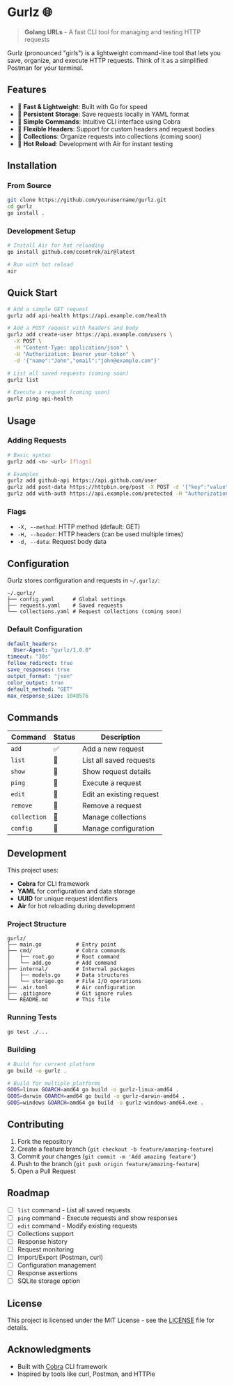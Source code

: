 # Gurlz 🌐

> **Golang URLs** - A fast CLI tool for managing and testing HTTP requests

Gurlz (pronounced "girls") is a lightweight command-line tool that lets you save, organize, and execute HTTP requests. Think of it as a simplified Postman for your terminal.

## Features

- 🚀 **Fast & Lightweight**: Built with Go for speed
- 💾 **Persistent Storage**: Save requests locally in YAML format
- 🎯 **Simple Commands**: Intuitive CLI interface using Cobra
- 🔧 **Flexible Headers**: Support for custom headers and request bodies
- 📁 **Collections**: Organize requests into collections (coming soon)
- 🔄 **Hot Reload**: Development with Air for instant testing

## Installation

### From Source
```bash
git clone https://github.com/yourusername/gurlz.git
cd gurlz
go install .
```

### Development Setup
```bash
# Install Air for hot reloading
go install github.com/cosmtrek/air@latest

# Run with hot reload
air
```

## Quick Start

```bash
# Add a simple GET request
gurlz add api-health https://api.example.com/health

# Add a POST request with headers and body
gurlz add create-user https://api.example.com/users \
  -X POST \
  -H "Content-Type: application/json" \
  -H "Authorization: Bearer your-token" \
  -d '{"name":"John","email":"john@example.com"}'

# List all saved requests (coming soon)
gurlz list

# Execute a request (coming soon)
gurlz ping api-health
```

## Usage

### Adding Requests

```bash
# Basic syntax
gurlz add <n> <url> [flags]

# Examples
gurlz add github-api https://api.github.com/user
gurlz add post-data https://httpbin.org/post -X POST -d '{"key":"value"}'
gurlz add with-auth https://api.example.com/protected -H "Authorization: Bearer token123"
```

### Flags

- `-X, --method`: HTTP method (default: GET)
- `-H, --header`: HTTP headers (can be used multiple times)
- `-d, --data`: Request body data

## Configuration

Gurlz stores configuration and requests in `~/.gurlz/`:

```
~/.gurlz/
├── config.yaml      # Global settings
├── requests.yaml    # Saved requests
└── collections.yaml # Request collections (coming soon)
```

### Default Configuration

```yaml
default_headers:
  User-Agent: "gurlz/1.0.0"
timeout: "30s"
follow_redirect: true
save_responses: true
output_format: "json"
color_output: true
default_method: "GET"
max_response_size: 1048576
```

## Commands

| Command | Status | Description |
|---------|--------|-------------|
| `add` | ✅ | Add a new request |
| `list` | 🚧 | List all saved requests |
| `show` | 🚧 | Show request details |
| `ping` | 🚧 | Execute a request |
| `edit` | 🚧 | Edit an existing request |
| `remove` | 🚧 | Remove a request |
| `collection` | 🚧 | Manage collections |
| `config` | 🚧 | Manage configuration |

## Development

This project uses:
- **Cobra** for CLI framework
- **YAML** for configuration and data storage
- **UUID** for unique request identifiers
- **Air** for hot reloading during development

### Project Structure

```
gurlz/
├── main.go           # Entry point
├── cmd/              # Cobra commands
│   ├── root.go       # Root command
│   └── add.go        # Add command
├── internal/         # Internal packages
│   ├── models.go     # Data structures
│   └── storage.go    # File I/O operations
├── .air.toml         # Air configuration
├── .gitignore        # Git ignore rules
└── README.md         # This file
```

### Running Tests

```bash
go test ./...
```

### Building

```bash
# Build for current platform
go build -o gurlz .

# Build for multiple platforms
GOOS=linux GOARCH=amd64 go build -o gurlz-linux-amd64 .
GOOS=darwin GOARCH=amd64 go build -o gurlz-darwin-amd64 .
GOOS=windows GOARCH=amd64 go build -o gurlz-windows-amd64.exe .
```

## Contributing

1. Fork the repository
2. Create a feature branch (`git checkout -b feature/amazing-feature`)
3. Commit your changes (`git commit -m 'Add amazing feature'`)
4. Push to the branch (`git push origin feature/amazing-feature`)
5. Open a Pull Request

## Roadmap

- [ ] `list` command - List all saved requests
- [ ] `ping` command - Execute requests and show responses
- [ ] `edit` command - Modify existing requests
- [ ] Collections support
- [ ] Response history
- [ ] Request monitoring
- [ ] Import/Export (Postman, curl)
- [ ] Configuration management
- [ ] Response assertions
- [ ] SQLite storage option

## License

This project is licensed under the MIT License - see the [LICENSE](LICENSE) file for details.

## Acknowledgments

- Built with [Cobra](https://github.com/spf13/cobra) CLI framework
- Inspired by tools like curl, Postman, and HTTPie